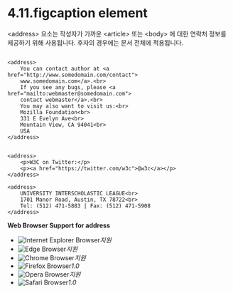 # 4.11.figcaption element

&lt;address&gt; 요소는 작성자가 가까운 &lt;article&gt; 또는 &lt;body&gt; 에 대한 연락처 정보를 제공하기 위해 사용됩니다. 후자의 경우에는 문서 전체에 적용됩니다.

```text

<address>
	You can contact author at <a href="http://www.somedomain.com/contact">
	www.somedomain.com</a>.<br>
	If you see any bugs, please <a href="mailto:webmaster@somedomain.com">
	contact webmaster</a>.<br>
	You may also want to visit us:<br>
	Mozilla Foundation<br>
	331 E Evelyn Ave<br>
	Mountain View, CA 94041<br>
	USA
</address>
```

```text

<address>
	<p>W3C on Twitter:</p>
	<p><a href="https://twitter.com/w3c">@w3c</a></p>
</address>   

<address>      
	UNIVERSITY INTERSCHOLASTIC LEAGUE<br>
	1701 Manor Road, Austin, TX 78722<br>
	Tel: (512) 471-5883 | Fax: (512) 471-5908
</address>
```

**Web Browser Support for address**

* ![Internet Explorer Browser](images/icon/ico_ie-true.png)_지원_
* ![Edge Browser](images/icon/ico_edge-true.png)_지원_
* ![Chrome Browser](images/icon/ico_chrome-true.png)_지원_
* ![Firefox Browser](images/icon/ico_firefox-true.png)_1.0_
* ![Opera Browser](images/icon/ico_opera-true.png)_지원_
* ![Safari Browser](images/icon/ico_safari-true.png)_1.0_

